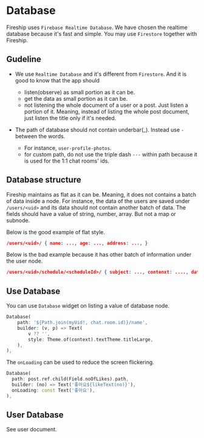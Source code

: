 # Database

Fireship uses `Firebase Realtime Database`. We have chosen the realtime database because it's fast and simple. You may use `Firestore` together with Fireship.

## Gudeline

- We use `Realtime Database` and it's different from `Firestore`. And it is good to know that the app should
  - listen(observe) as small portion as it can be.
  - get the data as small portion as it can be.
  - not listening the whole document of a user or a post. Just listen a portion of it. Meaning, instead of listing the whole post document, just listen the title only if it's needed.

- The path of database should not contain underbar(\_). Instead use `-` between the words.
  - For instance, `user-profile-photos`.
  - for custom path, do not use the triple dash `---` within path because it is used for the 1:1 chat rooms' ids.

## Database structure

Fireship maintains as flat as it can be. Meaning, it does not contains a batch of data inside a node. For instance, the data of the users are saved under `/users/<uid>` and its data should not contain another batch of data. The fields should have a value of string, number, array. But not a map or subnode.

Below is the good example of flat style.

```json
/users/<uid>/ { name: ..., age: ..., address: ..., }
```

Below is the bad example because it has other batch of information under the user node.

```json
/users/<uid>/schedule/<scheduleId>/ { subject: ..., contenxt: ...., dateAt: ...}
```

## Use Database

You can use `Database` widget on listing a value of database node.

```dart
Database(
    path: '${Path.join(myUid!, chat.room.id)}/name',
    builder: (v, p) => Text(
        v ?? '',
        style: Theme.of(context).textTheme.titleLarge,
    ),
),
```

The `onLoading` can be used to reduce the screen flickering.

```dart
Database(
  path: post.ref.child(Field.noOfLikes).path,
  builder: (no) => Text('좋아요${likeText(no)}'),
  onLoading: const Text('좋아요'),
),
```

## User Database

See user document.


